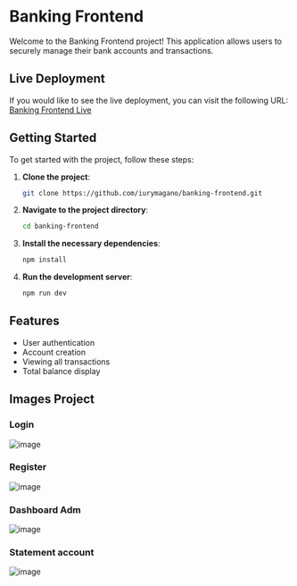 # Banking Frontend

Welcome to the Banking Frontend project! This application allows users to securely manage their bank accounts and transactions.

## Live Deployment

If you would like to see the live deployment, you can visit the following URL: [Banking Frontend Live](https://banking-frontend-mocha.vercel.app/)


## Getting Started

To get started with the project, follow these steps:

1. **Clone the project**:
   ```bash
   git clone https://github.com/iurymagano/banking-frontend.git
   ```
   
2. **Navigate to the project directory**:
   ```bash
   cd banking-frontend
   ```

3. **Install the necessary dependencies**:
   ```bash
   npm install
   ```

4. **Run the development server**:
   ```bash
   npm run dev
   ```

## Features

- User authentication
- Account creation
- Viewing all transactions
- Total balance display

## Images Project
### Login
![image](https://github.com/user-attachments/assets/953e8ca3-b299-4740-9332-21c962b0f34e)

### Register
![image](https://github.com/user-attachments/assets/527bc00b-14d0-4ae3-8a19-c65b9f4cad0b)

### Dashboard Adm
![image](https://github.com/user-attachments/assets/25475a97-c476-4a25-91a7-ba3cf47fef65)

### Statement account
![image](https://github.com/user-attachments/assets/6770ee2d-a531-4bd6-af65-4e81fb59ad02)






